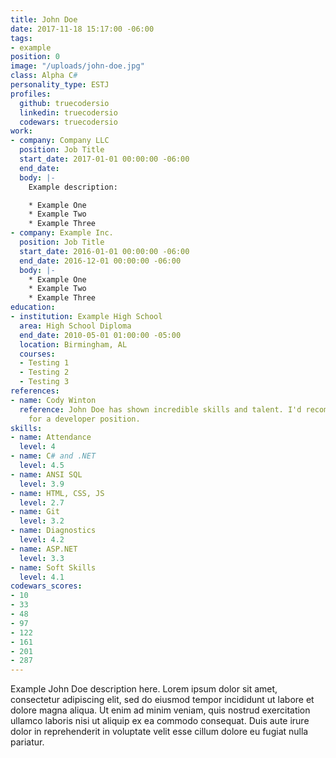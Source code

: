 ```yaml
---
title: John Doe
date: 2017-11-18 15:17:00 -06:00
tags:
- example
position: 0
image: "/uploads/john-doe.jpg"
class: Alpha C#
personality_type: ESTJ
profiles:
  github: truecodersio
  linkedin: truecodersio
  codewars: truecodersio
work:
- company: Company LLC
  position: Job Title
  start_date: 2017-01-01 00:00:00 -06:00
  end_date: 
  body: |-
    Example description:

    * Example One
    * Example Two
    * Example Three
- company: Example Inc.
  position: Job Title
  start_date: 2016-01-01 00:00:00 -06:00
  end_date: 2016-12-01 00:00:00 -06:00
  body: |-
    * Example One
    * Example Two
    * Example Three
education:
- institution: Example High School
  area: High School Diploma
  end_date: 2010-05-01 01:00:00 -05:00
  location: Birmingham, AL
  courses:
  - Testing 1
  - Testing 2
  - Testing 3
references:
- name: Cody Winton
  reference: John Doe has shown incredible skills and talent. I'd recommend John Doe
    for a developer position.
skills:
- name: Attendance
  level: 4
- name: C# and .NET
  level: 4.5
- name: ANSI SQL
  level: 3.9
- name: HTML, CSS, JS
  level: 2.7
- name: Git
  level: 3.2
- name: Diagnostics
  level: 4.2
- name: ASP.NET
  level: 3.3
- name: Soft Skills
  level: 4.1
codewars_scores:
- 10
- 33
- 48
- 97
- 122
- 161
- 201
- 287
---
```


Example John Doe description here. Lorem ipsum dolor sit amet, consectetur adipiscing elit, sed do eiusmod tempor incididunt ut labore et dolore magna aliqua. Ut enim ad minim veniam, quis nostrud exercitation ullamco laboris nisi ut aliquip ex ea commodo consequat. Duis aute irure dolor in reprehenderit in voluptate velit esse cillum dolore eu fugiat nulla pariatur.